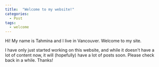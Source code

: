 ---title:  "Welcome to my website!"categories:  - Posttags:  - welcome---Hi! My name is Tahmina and I live in Vancouver.  Welcome to my site. I have only just started working on this website, and while it doesn't have a lot of content now, it will (hopefully) have a lot of posts soon. Please check back in a while. Thanks!